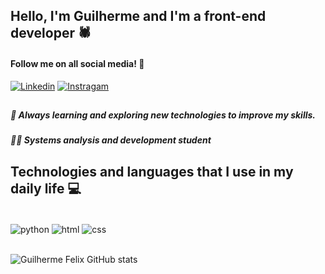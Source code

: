 ## Hello, I'm Guilherme and I'm a front-end developer 🕷️
#### Follow me on all social media! 👋

[![Linkedin](https://img.shields.io/badge/LinkedIn-0077B5?style=for-the-badge&logo=linkedin&logoColor=white)](https://www.linkedin.com/in/guilherme-felix-pascoal-587790204/)
[![Instragam](https://img.shields.io/badge/Instagram-E4405F?style=for-the-badge&logo=instagram&logoColor=white)](https://www.instagram.com/felix__gui/)

##

##### 🌱 Always learning and exploring new technologies to improve my skills.
##### 🧑‍💻 Systems analysis and development student

## Technologies and languages ​​that I use in my daily life 💻


<div style="display: inline_block"><br/>
    <img align="center" alt="python" src="https://img.shields.io/badge/Python-3776AB?style=for-the-badge&logo=python&logoColor=white"/>
    <img align="center" alt="html" src="https://img.shields.io/badge/HTML5-E34F26?style=for-the-badge&logo=html5&logoColor=white"/>
    <img align="center" alt="css" src="https://img.shields.io/badge/CSS3-1572B6?style=for-the-badge&logo=css3&logoColor=white"/>
  
</div><br/>

![Guilherme Felix GitHub stats](https://github-readme-stats.vercel.app/api/top-langs/?username=guifelixx&theme=blue-green)
